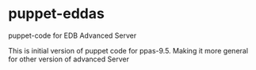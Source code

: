 # puppet-eddas
puppet-code for EDB Advanced Server

This is initial version of puppet code for ppas-9.5. Making it more general for other version of advanced Server
